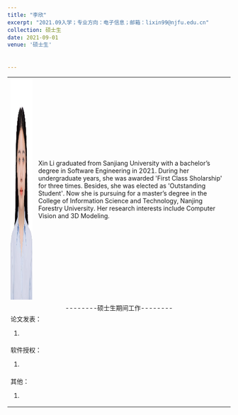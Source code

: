 ```yaml
---
title: "李欣"
excerpt: "2021.09入学；专业方向：电子信息；邮箱：lixin99@njfu.edu.cn"
collection: 硕士生
date: 2021-09-01
venue: '硕士生'


---
```

<table border="0">
<tr>
  <td> <img src='/images/xinli.jpg' height="500" width="408">  </td>
  <td>Xin Li graduated from Sanjiang University with a bachelor’s degree in Software Engineering in 2021. During her undergraduate years, she was awarded 'First Class Sholarship' for three times. Besides, she was elected as 'Outstanding Student'.  Now she is pursuing for a master’s degree in the College of Information Science and Technology, Nanjing Forestry University. Her research interests include Computer Vision and 3D Modeling.
</td>
</tr>

<tr>
<td colspan="2" align="center">--------硕士生期间工作--------
</td>
</tr>

<tr>
<td colspan="2">论文发表：
<ol class="level_1">
<li>  </li>
</ol>
</td>
</tr>

<tr>
<td colspan="2">软件授权：
<ol class="level_1">
<li>  </li>
</ol>
</td>
</tr>

<tr>
<td colspan="2">其他：
<ol class="level_1">
<li>  </li>
</ol>
</td>
</tr>

</table>